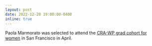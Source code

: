 ```yaml
---
layout: post
date: 2022-12-20 19:00:00-0400
inline: true
---
```


Paola Marmorato was selected to attend the [CRA-WP grad cohort for women](https://cra.org/cra-wp/grad-cohort-for-women/) in San Francisco in April. 